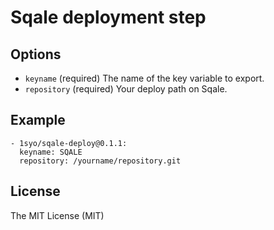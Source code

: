 # Sqale deployment step

## Options

* ``keyname``  (required) The name of the key variable to export.
* ``repository``  (required) Your deploy path on Sqale.

## Example

```
- 1syo/sqale-deploy@0.1.1:
  keyname: SQALE
  repository: /yourname/repository.git
```

## License

The MIT License (MIT)
